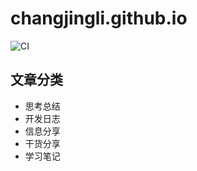 # changjingli.github.io

![CI](https://travis-ci.com/changjingli/changjingli.github.io.svg?branch=master)

## 文章分类
- 思考总结
- 开发日志
- 信息分享
- 干货分享
- 学习笔记